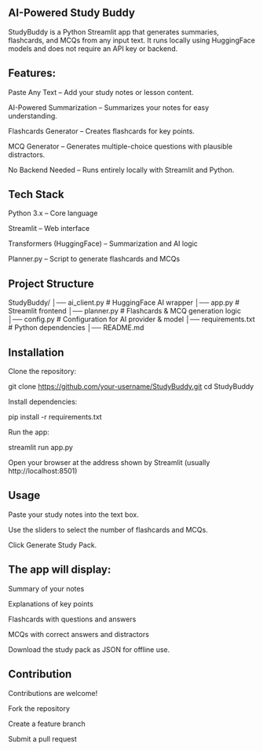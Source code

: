 ## AI-Powered Study Buddy 

StudyBuddy is a Python Streamlit app that generates summaries, flashcards, and MCQs from any input text.
It runs locally using HuggingFace models and does not require an API key or backend.

 ## Features:

 Paste Any Text – Add your study notes or lesson content.

AI-Powered Summarization – Summarizes your notes for easy understanding.

Flashcards Generator – Creates flashcards for key points.

MCQ Generator – Generates multiple-choice questions with plausible distractors.

No Backend Needed – Runs entirely locally with Streamlit and Python.


## Tech Stack

Python 3.x – Core language

Streamlit – Web interface

Transformers (HuggingFace) – Summarization and AI logic

Planner.py – Script to generate flashcards and MCQs


 ## Project Structure
StudyBuddy/
│── ai_client.py       # HuggingFace AI wrapper
│── app.py             # Streamlit frontend
│── planner.py         # Flashcards & MCQ generation logic
│── config.py          # Configuration for AI provider & model
│── requirements.txt   # Python dependencies
│── README.md


## Installation

Clone the repository:

git clone https://github.com/your-username/StudyBuddy.git
cd StudyBuddy


Install dependencies:

pip install -r requirements.txt


Run the app:

streamlit run app.py

Open your browser at the address shown by Streamlit (usually http://localhost:8501)


## Usage

Paste your study notes into the text box.

Use the sliders to select the number of flashcards and MCQs.

Click Generate Study Pack.


## The app will display:

Summary of your notes

Explanations of key points

Flashcards with questions and answers

MCQs with correct answers and distractors

Download the study pack as JSON for offline use.


## Contribution

Contributions are welcome!

Fork the repository

Create a feature branch

Submit a pull request


